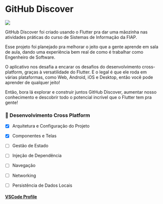 # GitHub Discover
![](https://img.shields.io/badge/FIAP-EA1D5D?style=for-the-badge&logo=flutter&logoColor=white)

GitHub Discover foi criado usando o Flutter pra dar uma mãozinha nas atividades práticas do curso de Sistemas de Informação da FIAP.

Esse projeto foi planejado pra melhorar o jeito que a gente aprende em sala de aula, dando uma experiência bem real de como é trabalhar como Engenheiro de Software.

O aplicativo nos desafia a encarar os desafios do desenvolvimento cross-platform, graças à versatilidade do Flutter. E o legal é que ele roda em várias plataformas, como Web, Android, iOS e Desktop, então você pode aprender de qualquer jeito!

Então, bora lá explorar e construir juntos GitHub Discover, aumentar nosso conhecimento e descobrir todo o potencial incrível que o Flutter tem pra gente! 

### 🚀 Desenvolvimento Cross Platform
  - [x] Arquitetura e Configuração do Projeto
  - [x] Componentes e Telas
  - [ ] Gestão de Estado
  - [ ] Injeção de Dependência
  - [ ] Navegação
  - [ ] Networking
  - [ ] Persistência de Dados Locais


#### [VSCode Profile](https://vscode.dev/profile/github/3341c1d3f2ff21bc3823a91747d91309)